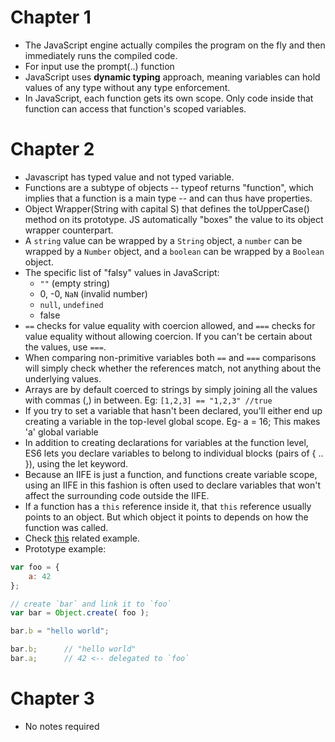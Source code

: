 # Chapter 1
* The JavaScript engine actually compiles the program on the fly and then immediately runs the compiled code.
* For input use the prompt(..) function
* JavaScript uses **dynamic typing** approach, meaning variables can hold values of any type without any type enforcement.
* In JavaScript, each function gets its own scope. Only code inside that function can access that function's scoped variables.

# Chapter 2
* Javascript has typed value and not typed variable.
* Functions are a subtype of objects -- typeof returns "function", which implies that a function is a main type -- and can thus have properties.
* Object Wrapper(String with capital S) that defines the toUpperCase() method on its prototype. JS automatically "boxes" the value to its object wrapper counterpart.
* A `string` value can be wrapped by a `String` object, a `number` can be wrapped by a `Number` object, and a `boolean` can be wrapped by a `Boolean` object. 
* The specific list of "falsy" values in JavaScript:
	* `""` (empty string) 
	* 0, -0, `NaN` (invalid number) 
	* `null`, `undefined` 
	* false
* `==` checks for value equality with coercion allowed, and `===` checks for value equality without allowing coercion. If you can't be certain about the values, use `===`. 
* When comparing non-primitive variables both `==` and `===` comparisons will simply check whether the references match, not anything about the underlying values.
* Arrays are by default coerced to strings by simply joining all the values with commas (,) in between. Eg: `[1,2,3] == "1,2,3" //true`
* If you try to set a variable that hasn't been declared, you'll either end up creating a variable in the top-level global scope. Eg- a = 16; This makes 'a' global variable
* In addition to creating declarations for variables at the function level, ES6 lets you declare variables to belong to individual blocks (pairs of { .. }), using the let keyword.
* Because an IIFE is just a function, and functions create variable scope, using an IIFE in this fashion is often used to declare variables that won't affect the surrounding code outside the IIFE.
* If a function has a `this` reference inside it, that `this` reference usually points to an object. But which object it points to depends on how the function was called.
* Check [this](https://github.com/dhruv3/You-Dont-Know-JS/blob/master/up%20%26%20going/ch2.md#this-identifier) related example.
* Prototype example: 
```js
var foo = {
	a: 42
};

// create `bar` and link it to `foo`
var bar = Object.create( foo );

bar.b = "hello world";

bar.b;		// "hello world"
bar.a;		// 42 <-- delegated to `foo`
```

# Chapter 3
* No notes required
